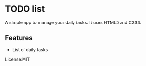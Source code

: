 # TODO list
A simple app to manage your daily tasks.
It uses HTML5 and CSS3.

## Features
* List of daily tasks

License:MIT

